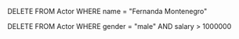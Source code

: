 <!-- Para finalizar o CRUD, vamos ver o D: `DELETE`. Esse operador permite deletar toda uma linha de uma tabela, seria como apagar um elemento dela. 

Por exemplo, se quisermos apagar o ator com o nome `Tony Ramos`

*a. Escreva uma query que apague a atriz com o nome `Fernanda Montenegro`* -->

DELETE FROM Actor WHERE name = "Fernanda Montenegro"

<!-- *b. Escreva uma query que apague todos os atores (do gênero `male`) com o salário maior do que R$1.000.000,00* -->

DELETE FROM Actor WHERE gender = "male" AND salary > 1000000
